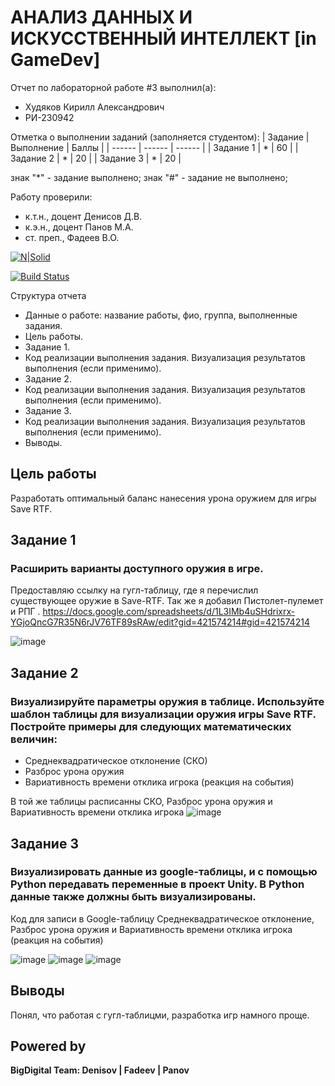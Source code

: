 # АНАЛИЗ ДАННЫХ И ИСКУССТВЕННЫЙ ИНТЕЛЛЕКТ [in GameDev]

Отчет по лабораторной работе #3 выполнил(а):
- Худяков Кирилл Александрович
- РИ-230942

Отметка о выполнении заданий (заполняется студентом):
| Задание | Выполнение | Баллы |
| ------ | ------ | ------ |
| Задание 1 | * | 60 |
| Задание 2 | * | 20 |
| Задание 3 | * | 20 |

знак "*" - задание выполнено; знак "#" - задание не выполнено;

Работу проверили:
- к.т.н., доцент Денисов Д.В.
- к.э.н., доцент Панов М.А.
- ст. преп., Фадеев В.О.

[![N|Solid](https://cldup.com/dTxpPi9lDf.thumb.png)](https://nodesource.com/products/nsolid)

[![Build Status](https://travis-ci.org/joemccann/dillinger.svg?branch=master)](https://travis-ci.org/joemccann/dillinger)

Структура отчета

- Данные о работе: название работы, фио, группа, выполненные задания.
- Цель работы.
- Задание 1.
- Код реализации выполнения задания. Визуализация результатов выполнения (если применимо).
- Задание 2.
- Код реализации выполнения задания. Визуализация результатов выполнения (если применимо).
- Задание 3.
- Код реализации выполнения задания. Визуализация результатов выполнения (если применимо).
- Выводы.

## Цель работы
Разработать оптимальный баланс нанесения урона оружием для игры Save RTF.

## Задание 1
### Расширить варианты доступного оружия в игре.

Предоставляю ссылку на гугл-таблицу, где я перечислил существующее оружие в Save-RTF. Так же я добавил Пистолет-пулемет и РПГ . 
https://docs.google.com/spreadsheets/d/1L3IMb4uSHdrixrx-YGjoQncG7R35N6rJV76TF89sRAw/edit?gid=421574214#gid=421574214          

![image](https://github.com/user-attachments/assets/f4904c9f-4b36-46d1-b4c1-e929e32588c8)


## Задание 2
### Визуализируйте параметры оружия в таблице. Используйте шаблон таблицы для визуализации оружия игры Save RTF. Постройте примеры для следующих математических величин:
- Среднеквадратическое отклонение (СКО)
- Разброс урона оружия
- Вариативность времени отклика игрока (реакция на события)
  
В той же таблицы расписанны СКО, Разброс урона оружия и Вариативность времени отклика игрока
![image](https://github.com/user-attachments/assets/9d35a628-f540-47e9-85e9-5da332916a33)


## Задание 3
### Визуализировать данные из google-таблицы, и с помощью Python передавать переменные в проект Unity. В Python данные также должны быть визуализированы.

Код для записи в Google-таблицу Среднеквадратическое отклонение, Разброс урона оружия и Вариативность времени отклика игрока (реакция на события)

![image](https://github.com/user-attachments/assets/345e67dc-bd99-44db-8ffa-d80198dd56d7)
![image](https://github.com/user-attachments/assets/08a12de3-221d-4bc2-91ee-5a7d2b02f064)
![image](https://github.com/user-attachments/assets/2834a0a1-fc38-4a69-bb44-8b1dd219b4df)



## Выводы
Понял, что работая с гугл-таблицми, разработка игр намного проще.


## Powered by

**BigDigital Team: Denisov | Fadeev | Panov**
